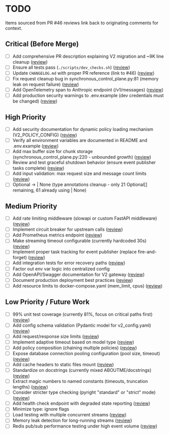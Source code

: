 # TODO

Items sourced from PR #46 reviews link back to originating comments for context.

## Critical (Before Merge)

- [ ] Add comprehensive PR description explaining V2 migration and ~9K line cleanup ([review](https://github.com/LuthienResearch/luthien-proxy/pull/46#issuecomment-3445270602))
- [ ] Ensure all tests pass (`./scripts/dev_checks.sh`) ([review](https://github.com/LuthienResearch/luthien-proxy/pull/46#issuecomment-3445270602))
- [ ] Update `CHANGELOG.md` with proper PR reference (link to #46) ([review](https://github.com/LuthienResearch/luthien-proxy/pull/46#issuecomment-3445270602))
- [ ] Fix request cleanup bug in synchronous_control_plane.py:81 (memory leak on request failure) ([review](https://github.com/LuthienResearch/luthien-proxy/pull/46#issuecomment-3445272764))
- [ ] Add OpenTelemetry span to Anthropic endpoint (/v1/messages) ([review](https://github.com/LuthienResearch/luthien-proxy/pull/46#issuecomment-3445272764))
- [ ] Add production security warnings to .env.example (dev credentials must be changed) ([review](https://github.com/LuthienResearch/luthien-proxy/pull/46#issuecomment-3445272764))

## High Priority

- [ ] Add security documentation for dynamic policy loading mechanism (V2_POLICY_CONFIG) ([review](https://github.com/LuthienResearch/luthien-proxy/pull/46#issuecomment-3445270602))
- [ ] Verify all environment variables are documented in README and .env.example ([review](https://github.com/LuthienResearch/luthien-proxy/pull/46#issuecomment-3445270602))
- [ ] Add max buffer size for chunk storage (synchronous_control_plane.py:220 - unbounded growth) ([review](https://github.com/LuthienResearch/luthien-proxy/pull/46#issuecomment-3445272764))
- [ ] Review and test graceful shutdown behavior (ensure event publisher tasks complete) ([review](https://github.com/LuthienResearch/luthien-proxy/pull/46#issuecomment-3445272764))
- [ ] Add input validation: max request size and message count limits ([review](https://github.com/LuthienResearch/luthien-proxy/pull/46#issuecomment-3445272764))
- [ ] Optional -> | None (type annotations cleanup - only 21 Optional[] remaining, 61 already using | None)

## Medium Priority

- [ ] Add rate limiting middleware (slowapi or custom FastAPI middleware) ([review](https://github.com/LuthienResearch/luthien-proxy/pull/46#issuecomment-3445272764))
- [ ] Implement circuit breaker for upstream calls ([review](https://github.com/LuthienResearch/luthien-proxy/pull/46#issuecomment-3445272764))
- [ ] Add Prometheus metrics endpoint ([review](https://github.com/LuthienResearch/luthien-proxy/pull/46#issuecomment-3445272764))
- [ ] Make streaming timeout configurable (currently hardcoded 30s) ([review](https://github.com/LuthienResearch/luthien-proxy/pull/46#issuecomment-3445272764))
- [ ] Implement proper task tracking for event publisher (replace fire-and-forget) ([review](https://github.com/LuthienResearch/luthien-proxy/pull/46#issuecomment-3445272764))
- [ ] Add integration tests for error recovery paths ([review](https://github.com/LuthienResearch/luthien-proxy/pull/46#issuecomment-3445272764))
- [ ] Factor out env var logic into centralized config
- [ ] Add OpenAPI/Swagger documentation for V2 gateway ([review](https://github.com/LuthienResearch/luthien-proxy/pull/46#issuecomment-3445270602))
- [ ] Document production deployment best practices ([review](https://github.com/LuthienResearch/luthien-proxy/pull/46#issuecomment-3445270602))
- [ ] Add resource limits to docker-compose.yaml (mem_limit, cpus) ([review](https://github.com/LuthienResearch/luthien-proxy/pull/46#issuecomment-3445272764))

## Low Priority / Future Work

- [ ] 99% unit test coverage (currently 81%, focus on critical paths first) ([review](https://github.com/LuthienResearch/luthien-proxy/pull/46#issuecomment-3445272764))
- [ ] Add config schema validation (Pydantic model for v2_config.yaml) ([review](https://github.com/LuthienResearch/luthien-proxy/pull/46#issuecomment-3445272764))
- [ ] Add request/response size limits ([review](https://github.com/LuthienResearch/luthien-proxy/pull/46#issuecomment-3445272764))
- [ ] Implement adaptive timeout based on model type ([review](https://github.com/LuthienResearch/luthien-proxy/pull/46#issuecomment-3445272764))
- [ ] Add policy composition (chaining multiple policies) ([review](https://github.com/LuthienResearch/luthien-proxy/pull/46#issuecomment-3445272764))
- [ ] Expose database connection pooling configuration (pool size, timeout) ([review](https://github.com/LuthienResearch/luthien-proxy/pull/46#issuecomment-3445272764))
- [ ] Add cache headers to static files mount ([review](https://github.com/LuthienResearch/luthien-proxy/pull/46#issuecomment-3445272764))
- [ ] Standardize on docstrings (currently mixed ABOUTME/docstrings) ([review](https://github.com/LuthienResearch/luthien-proxy/pull/46#issuecomment-3445272764))
- [ ] Extract magic numbers to named constants (timeouts, truncation lengths) ([review](https://github.com/LuthienResearch/luthien-proxy/pull/46#issuecomment-3445272764))
- [ ] Consider stricter type checking (pyright "standard" or "strict" mode) ([review](https://github.com/LuthienResearch/luthien-proxy/pull/46#issuecomment-3445272764))
- [ ] Add health check endpoint with degraded state reporting ([review](https://github.com/LuthienResearch/luthien-proxy/pull/46#issuecomment-3445270602))
- [ ] Minimize type: ignore flags
- [ ] Load testing with multiple concurrent streams ([review](https://github.com/LuthienResearch/luthien-proxy/pull/46#issuecomment-3445270602))
- [ ] Memory leak detection for long-running streams ([review](https://github.com/LuthienResearch/luthien-proxy/pull/46#issuecomment-3445270602))
- [ ] Redis pub/sub performance testing under high event volume ([review](https://github.com/LuthienResearch/luthien-proxy/pull/46#issuecomment-3445270602))
